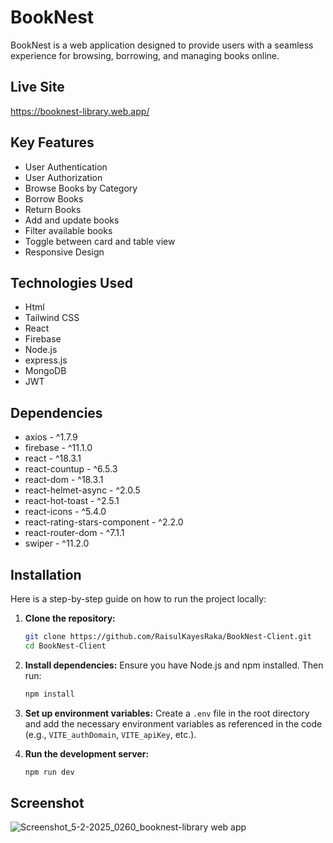 # BookNest

BookNest is a web application designed to provide users with a seamless experience for browsing, borrowing, and managing books online.

## Live Site

https://booknest-library.web.app/

## Key Features

- User Authentication
- User Authorization
- Browse Books by Category
- Borrow Books
- Return Books
- Add and update books
- Filter available books
- Toggle between card and table view
- Responsive Design

## Technologies Used

- Html
- Tailwind CSS
- React
- Firebase
- Node.js
- express.js
- MongoDB
- JWT

## Dependencies

- axios - ^1.7.9
- firebase - ^11.1.0
- react - ^18.3.1
- react-countup - ^6.5.3
- react-dom - ^18.3.1
- react-helmet-async - ^2.0.5
- react-hot-toast - ^2.5.1
- react-icons - ^5.4.0
- react-rating-stars-component - ^2.2.0
- react-router-dom - ^7.1.1
- swiper - ^11.2.0

## Installation

Here is a step-by-step guide on how to run the project locally:

1. **Clone the repository:**
   ```bash
   git clone https://github.com/RaisulKayesRaka/BookNest-Client.git
   cd BookNest-Client
   ```

2. **Install dependencies:**
   Ensure you have Node.js and npm installed. Then run:
   ```bash
   npm install
   ```

3. **Set up environment variables:**
   Create a `.env` file in the root directory and add the necessary environment variables as referenced in the code (e.g., `VITE_authDomain`, `VITE_apiKey`, etc.).

4. **Run the development server:**
   ```bash
   npm run dev
   ```


## Screenshot

![Screenshot_5-2-2025_0260_booknest-library web app](https://github.com/user-attachments/assets/2a859993-b3b5-4791-b6b4-a8d68eb8840e)
